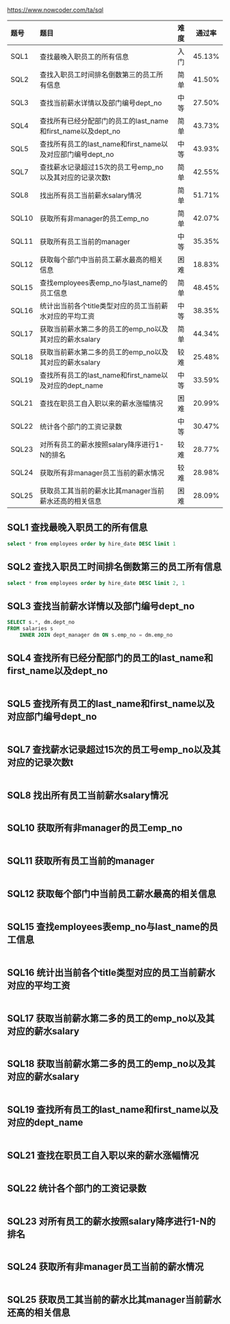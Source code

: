 https://www.nowcoder.com/ta/sql

| 题号  | 题目                                                         | 难度 | 通过率 |
| :---- | :----------------------------------------------------------- | :--: | :----: |
| SQL1  | 查找最晚入职员工的所有信息                                   | 入门 | 45.13% |
| SQL2  | 查找入职员工时间排名倒数第三的员工所有信息                   | 简单 | 41.50% |
| SQL3  | 查找当前薪水详情以及部门编号dept_no                          | 中等 | 27.50% |
| SQL4  | 查找所有已经分配部门的员工的last_name和first_name以及dept_no | 简单 | 43.73% |
| SQL5  | 查找所有员工的last_name和first_name以及对应部门编号dept_no   | 中等 | 43.93% |
| SQL7  | 查找薪水记录超过15次的员工号emp_no以及其对应的记录次数t      | 简单 | 42.55% |
| SQL8  | 找出所有员工当前薪水salary情况                               | 简单 | 51.71% |
| SQL10 | 获取所有非manager的员工emp_no                                | 简单 | 42.07% |
| SQL11 | 获取所有员工当前的manager                                    | 中等 | 35.35% |
| SQL12 | 获取每个部门中当前员工薪水最高的相关信息                     | 困难 | 18.83% |
| SQL15 | 查找employees表emp_no与last_name的员工信息                   | 简单 | 48.45% |
| SQL16 | 统计出当前各个title类型对应的员工当前薪水对应的平均工资      | 中等 | 38.35% |
| SQL17 | 获取当前薪水第二多的员工的emp_no以及其对应的薪水salary       | 简单 | 44.34% |
| SQL18 | 获取当前薪水第二多的员工的emp_no以及其对应的薪水salary       | 较难 | 25.48% |
| SQL19 | 查找所有员工的last_name和first_name以及对应的dept_name       | 中等 | 33.59% |
| SQL21 | 查找在职员工自入职以来的薪水涨幅情况                         | 困难 | 20.99% |
| SQL22 | 统计各个部门的工资记录数                                     | 中等 | 30.47% |
| SQL23 | 对所有员工的薪水按照salary降序进行1-N的排名                  | 较难 | 28.77% |
| SQL24 | 获取所有非manager员工当前的薪水情况                          | 较难 | 28.98% |
| SQL25 | 获取员工其当前的薪水比其manager当前薪水还高的相关信息        | 困难 | 28.09% |

## SQL1  查找最晚入职员工的所有信息

```sql
select * from employees order by hire_date DESC limit 1
```

## SQL2  查找入职员工时间排名倒数第三的员工所有信息

```sql
select * from employees order by hire_date DESC limit 2, 1
```

## SQL3  查找当前薪水详情以及部门编号dept_no

```sql
SELECT s.*, dm.dept_no
FROM salaries s
	INNER JOIN dept_manager dm ON s.emp_no = dm.emp_no
```

## SQL4  查找所有已经分配部门的员工的last_name和first_name以及dept_no

```sql

```



## SQL5  查找所有员工的last_name和first_name以及对应部门编号dept_no

```sql

```



## SQL7  查找薪水记录超过15次的员工号emp_no以及其对应的记录次数t

```sql

```



##  SQL8  找出所有员工当前薪水salary情况

```sql

```



## SQL10  获取所有非manager的员工emp_no

```sql

```



## SQL11  获取所有员工当前的manager

```sql

```



## SQL12  获取每个部门中当前员工薪水最高的相关信息

```sql

```



## SQL15  查找employees表emp_no与last_name的员工信息

```sql

```



## SQL16  统计出当前各个title类型对应的员工当前薪水对应的平均工资

```sql

```



## SQL17  获取当前薪水第二多的员工的emp_no以及其对应的薪水salary

```sql

```



## SQL18  获取当前薪水第二多的员工的emp_no以及其对应的薪水salary

```sql

```



## SQL19  查找所有员工的last_name和first_name以及对应的dept_name

```sql

```



## SQL21  查找在职员工自入职以来的薪水涨幅情况

```sql

```



## SQL22  统计各个部门的工资记录数

```sql

```



##  SQL23  对所有员工的薪水按照salary降序进行1-N的排名

```sql

```



## SQL24  获取所有非manager员工当前的薪水情况

```sql

```



## SQL25  获取员工其当前的薪水比其manager当前薪水还高的相关信息

```sql

```

